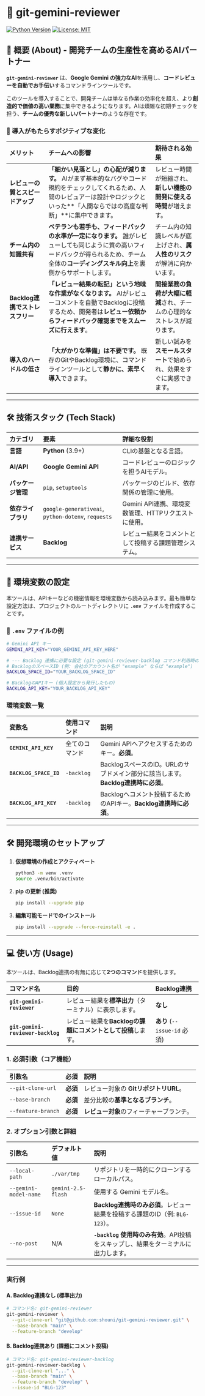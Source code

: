 # 🤖 git-gemini-reviewer

[![Python Version](https://img.shields.io/badge/Python-3.9%2B-blue?logo=python)](https://www.python.org/)
[![License: MIT](https://img.shields.io/badge/License-MIT-yellow.svg)](https://opensource.org/licenses/MIT)

## 🚀 概要 (About) - 開発チームの生産性を高めるAIパートナー

**`git-gemini-reviewer`** は、**Google Gemini の強力なAI**を活用し、**コードレビューを自動でお手伝い**するコマンドラインツールです。

このツールを導入することで、開発チームは単なる作業の効率化を超え、より**創造的で価値の高い業務**に集中できるようになります。AIは煩雑な初期チェックを担う、**チームの優秀な新しいパートナー**のような存在です。

### 🌸 導入がもたらすポジティブな変化

| メリット | チームへの影響 | 期待される効果 |
| :--- | :--- | :--- |
| **レビューの質とスピードアップ** | **「細かい見落とし」の心配が減ります。** AIがまず基本的なバグやコード規約をチェックしてくれるため、人間のレビュアーは設計やロジックといった**「人間ならではの高度な判断」**に集中できます。 | レビュー時間が短縮され、**新しい機能の開発に使える時間**が増えます。 |
| **チーム内の知識共有** | **ベテランも若手も、フィードバックの水準が一定になります。** 誰がレビューしても同じように質の高いフィードバックが得られるため、チーム全体の**コーディングスキル向上**を裏側からサポートします。 | チーム内の知識レベルが底上げされ、**属人性のリスク**が解消に向かいます。 |
| **Backlog連携でストレスフリー** | **「レビュー結果の転記」という地味な作業がなくなります。** AIがレビューコメントを自動でBacklogに投稿するため、開発者は**レビュー依頼からフィードバック確認までをスムーズに行えます**。 | **間接業務の負荷が大幅に軽減**され、チームの心理的なストレスが減ります。 |
| **導入のハードルの低さ** | **「大がかりな準備」は不要です。** 既存のGitやBacklog環境に、コマンドラインツールとして**静かに、素早く導入**できます。 | 新しい試みを**スモールスタート**で始められ、効果をすぐに実感できます。 |

-----

## 🛠️ 技術スタック (Tech Stack)

| カテゴリ | 要素 | 詳細な役割 |
| :--- | :--- | :--- |
| **言語** | **Python** (3.9+) | CLIの基盤となる言語。 |
| **AI/API** | **Google Gemini API** | コードレビューのロジックを担うAIモデル。 |
| **パッケージ管理** | `pip`, `setuptools` | パッケージのビルド、依存関係の管理に使用。 |
| **依存ライブラリ** | `google-generativeai`, `python-dotenv`, `requests` | Gemini API連携、環境変数管理、HTTPリクエストに使用。 |
| **連携サービス** | **Backlog** | レビュー結果をコメントとして投稿する課題管理システム。 |

-----

## 🔑 環境変数の設定

本ツールは、APIキーなどの機密情報を環境変数から読み込みます。最も簡単な設定方法は、プロジェクトのルートディレクトリに **`.env`** ファイルを作成することです。

### 📄 `.env` ファイルの例

```bash
# Gemini API キー
GEMINI_API_KEY="YOUR_GEMINI_API_KEY_HERE"

# --- Backlog 連携に必要な設定 (git-gemini-reviewer-backlog コマンド利用時のみ必須) ---
# BacklogのスペースID (例: 会社のアカウント名が "example" ならば "example")
BACKLOG_SPACE_ID="YOUR_BACKLOG_SPACE_ID"

# BacklogのAPIキー (個人設定から発行したもの)
BACKLOG_API_KEY="YOUR_BACKLOG_API_KEY"
```

### 環境変数一覧

| 変数名 | 使用コマンド | 説明 |
| :--- | :--- | :--- |
| **`GEMINI_API_KEY`** | 全てのコマンド | Gemini APIへアクセスするためのキー。**必須**。 |
| **`BACKLOG_SPACE_ID`** | `-backlog` | BacklogスペースのID。URLのサブドメイン部分に該当します。**Backlog連携時に必須**。 |
| **`BACKLOG_API_KEY`** | `-backlog` | Backlogへコメント投稿するためのAPIキー。**Backlog連携時に必須**。 |

-----

## 🛠️ 開発環境のセットアップ

1.  **仮想環境の作成とアクティベート**

    ```bash
    python3 -m venv .venv
    source .venv/bin/activate
    ```

2.  **pip の更新 (推奨)**

    ```bash
    pip install --upgrade pip
    ```

3.  **編集可能モードでのインストール**

    ```bash
    pip install --upgrade --force-reinstall -e .
    ```

-----

## 💻 使い方 (Usage)

本ツールは、Backlog連携の有無に応じて**2つのコマンド**を提供します。

| コマンド名 | 目的 | Backlog連携 |
| :--- | :--- | :--- |
| **`git-gemini-reviewer`** | レビュー結果を**標準出力**（ターミナル）に表示します。 | **なし** |
| **`git-gemini-reviewer-backlog`** | レビュー結果を**Backlogの課題にコメントとして投稿**します。 | **あり** (`--issue-id` 必須) |

### 1\. 必須引数（コア機能）

| 引数名 | 必須 | 説明 |
| :--- | :--- | :--- |
| `--git-clone-url` | **必須** | レビュー対象の **GitリポジトリURL**。 |
| `--base-branch` | **必須** | 差分比較の**基準となるブランチ**。 |
| `--feature-branch` | **必須** | **レビュー対象**のフィーチャーブランチ。 |

### 2\. オプション引数と詳細

| 引数名 | デフォルト値 | 説明 |
| :--- | :--- | :--- |
| `--local-path` | `./var/tmp` | リポジトリを一時的にクローンするローカルパス。 |
| `--gemini-model-name` | `gemini-2.5-flash` | 使用する Gemini モデル名。 |
| `--issue-id` | `None` | **Backlog連携時のみ必須**。レビュー結果を投稿する課題のID（例: `BLG-123`）。 |
| `--no-post` | N/A | **`-backlog` 使用時のみ有効**。API投稿をスキップし、結果をターミナルに出力します。 |

-----

### 実行例

#### A. Backlog連携なし (標準出力)

```bash
# コマンド名: git-gemini-reviewer
git-gemini-reviewer \
  --git-clone-url "git@github.com:shouni/git-gemini-reviewer.git" \
  --base-branch "main" \
  --feature-branch "develop"
```

#### B. Backlog連携あり (課題にコメント投稿)

```bash
# コマンド名: git-gemini-reviewer-backlog
git-gemini-reviewer-backlog \
  --git-clone-url "..." \
  --base-branch "main" \
  --feature-branch "develop" \
  --issue-id "BLG-123"
```
